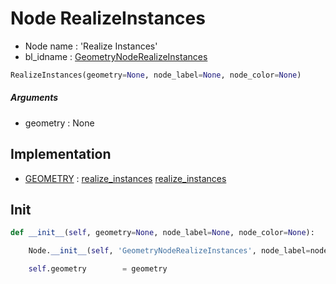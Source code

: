 # Node RealizeInstances

- Node name : 'Realize Instances'
- bl_idname : [GeometryNodeRealizeInstances](https://docs.blender.org/api/current/bpy.types.GeometryNodeRealizeInstances.html)


``` python
RealizeInstances(geometry=None, node_label=None, node_color=None)
```
##### Arguments

- geometry : None

## Implementation

- [GEOMETRY](/docs/GeoNodes/socket_GEOMETRY.md) : [realize_instances](/docs/GeoNodes/socket_GEOMETRY.md#realize_instances) [realize_instances](/docs/GeoNodes/socket_GEOMETRY.md#realize_instances)

## Init

``` python
def __init__(self, geometry=None, node_label=None, node_color=None):

    Node.__init__(self, 'GeometryNodeRealizeInstances', node_label=node_label, node_color=node_color)

    self.geometry        = geometry
```
